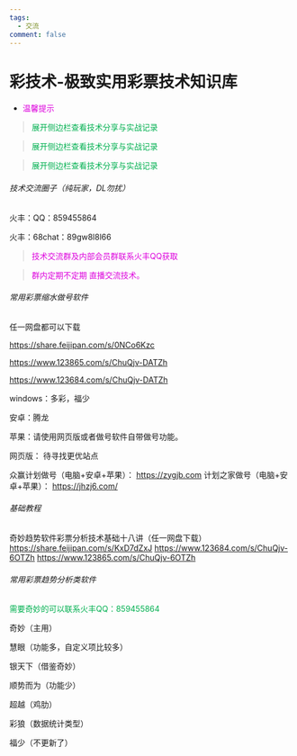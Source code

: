 ```yaml
---
tags:
  - 交流
comment: false
---
```

# 彩技术-极致实用彩票技术知识库


*   <font color="#dd00dd">温馨提示</font>
> <font color="#00b050">展开侧边栏查看技术分享与实战记录</font>


><font color="#00b050">展开侧边栏查看技术分享与实战记录</font>


><font color="#00b050">展开侧边栏查看技术分享与实战记录</font>

###### 技术交流圈子（纯玩家，DL勿扰）
  
  火丰：QQ：859455864
  
  火丰：68chat：89gw8l8l66

><font color="#dd00dd">技术交流群及内部会员群联系火丰QQ获取</font>

><font color="#dd00dd">群内定期不定期  直播交流技术。</font>

###### 常用彩票缩水做号软件

任一网盘都可以下载

https://share.feijipan.com/s/0NCo6Kzc

https://www.123865.com/s/ChuQjv-DATZh

https://www.123684.com/s/ChuQjv-DATZh

windows：多彩，福少

安卓：腾龙

苹果：请使用网页版或者做号软件自带做号功能。

网页版： 待寻找更优站点

众赢计划做号（电脑+安卓+苹果）： https://zygjb.com
计划之家做号（电脑+安卓+苹果）： https://jhzj6.com/

###### 基础教程
奇妙趋势软件彩票分析技术基础十八讲（任一网盘下载）
https://share.feijipan.com/s/KxD7dZxJ
https://www.123684.com/s/ChuQjv-6OTZh
https://www.123865.com/s/ChuQjv-6OTZh

###### 常用彩票趋势分析类软件

<font color="#00b050">需要奇妙的可以联系火丰QQ：859455864</font>

奇妙（主用）

慧眼（功能多，自定义项比较多）

银天下（借鉴奇妙）

顺势而为（功能少）

超越（鸡肋）

彩狼（数据统计类型）

福少（不更新了）

